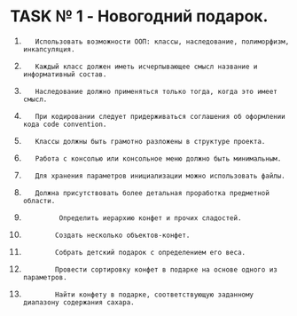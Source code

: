 # TASK № 1 - Новогодний подарок. 

1.        Использовать возможности ООП: классы, наследование, полиморфизм, инкапсуляция.
2.        Каждый класс должен иметь исчерпывающее смысл название и информативный состав.
3.        Наследование должно применяться только тогда, когда это имеет смысл.
4.        При кодировании следует придерживаться соглашения об оформлении кода code convention.
5.        Классы должны быть грамотно разложены в структуре проекта.
6.        Работа с консолью или консольное меню должно быть минимальным.
7.        Для хранения параметров инициализации можно использовать файлы.
8.        Должна присутствовать более детальная проработка предметной области.

9.              Определить иерархию конфет и прочих сладостей.
10.             Создать несколько объектов-конфет. 
11.             Собрать детский подарок с определением его веса. 
12.             Провести сортировку конфет в подарке на основе одного из параметров. 
13.             Найти конфету в подарке, соответствующую заданному диапазону содержания сахара.

   
 
